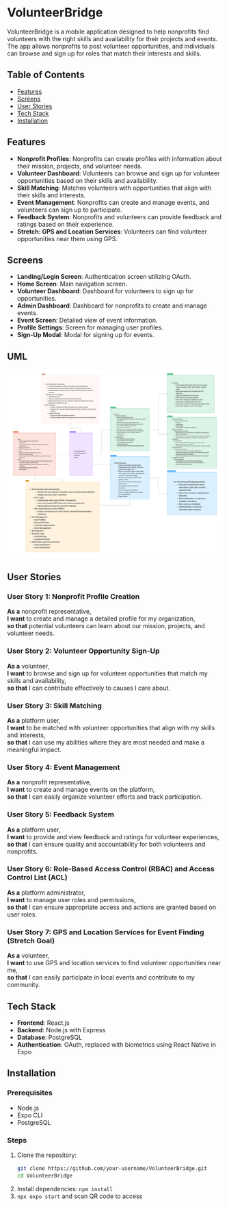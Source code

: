 # VolunteerBridge

VolunteerBridge is a mobile application designed to help nonprofits find volunteers with the right skills and availability for their projects and events. The app allows nonprofits to post volunteer opportunities, and individuals can browse and sign up for roles that match their interests and skills.

## Table of Contents

- [Features](#features)
- [Screens](#screens)
- [User Stories](#user-stories)
- [Tech Stack](#tech-stack)
- [Installation](#installation)

## Features

- **Nonprofit Profiles**: Nonprofits can create profiles with information about their mission, projects, and volunteer needs.
- **Volunteer Dashboard**: Volunteers can browse and sign up for volunteer opportunities based on their skills and availability.
- **Skill Matching**: Matches volunteers with opportunities that align with their skills and interests.
- **Event Management**: Nonprofits can create and manage events, and volunteers can sign up to participate.
- **Feedback System**: Nonprofits and volunteers can provide feedback and ratings based on their experience.
- **Stretch: GPS and Location Services**: Volunteers can find volunteer opportunities near them using GPS.

## Screens

- **Landing/Login Screen**: Authentication screen utilizing OAuth.
- **Home Screen**: Main navigation screen.
- **Volunteer Dashboard**: Dashboard for volunteers to sign up for opportunities.
- **Admin Dashboard**: Dashboard for nonprofits to create and manage events.
- **Event Screen**: Detailed view of event information.
- **Profile Settings**: Screen for managing user profiles.
- **Sign-Up Modal**: Modal for signing up for events.

## UML
![alt text](<img/VolunteerBridge UML.png>)


## User Stories

### User Story 1: Nonprofit Profile Creation
**As a** nonprofit representative,\
**I want** to create and manage a detailed profile for my organization,\
**so that** potential volunteers can learn about our mission, projects, and volunteer needs.

### User Story 2: Volunteer Opportunity Sign-Up
**As a** volunteer,\
**I want** to browse and sign up for volunteer opportunities that match my skills and availability,\
**so that** I can contribute effectively to causes I care about.

### User Story 3: Skill Matching
**As a** platform user,\
**I want** to be matched with volunteer opportunities that align with my skills and interests,\
**so that** I can use my abilities where they are most needed and make a meaningful impact.

### User Story 4: Event Management
**As a** nonprofit representative,\
**I want** to create and manage events on the platform,\
**so that** I can easily organize volunteer efforts and track participation.

### User Story 5: Feedback System
**As a** platform user,\
**I want** to provide and view feedback and ratings for volunteer experiences,\
**so that** I can ensure quality and accountability for both volunteers and nonprofits.

### User Story 6: Role-Based Access Control (RBAC) and Access Control List (ACL)
**As a** platform administrator,\
**I want** to manage user roles and permissions,\
**so that** I can ensure appropriate access and actions are granted based on user roles.

### User Story 7: GPS and Location Services for Event Finding (Stretch Goal)
**As a** volunteer,\
**I want** to use GPS and location services to find volunteer opportunities near me,\
**so that** I can easily participate in local events and contribute to my community.

## Tech Stack

- **Frontend**: React.js
- **Backend**: Node.js with Express
- **Database**: PostgreSQL
- **Authentication**: OAuth, replaced with biometrics using React Native in Expo

## Installation

### Prerequisites

- Node.js
- Expo CLI
- PostgreSQL

### Steps

1. Clone the repository:
   ```sh
   git clone https://github.com/your-username/VolunteerBridge.git
   cd VolunteerBridge
   ```
2. Install dependencies:
```npm install```
3. ```npx expo start``` and scan QR code to access

